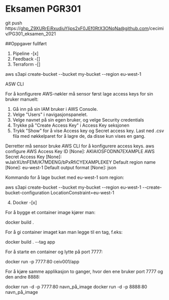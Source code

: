 # Eksamen PGR301


git push https://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@github.com/cecimiv/PG301_eksamen_2021

##Oppgaver fullført

1. Pipeline -[x]
2. Feedback -[]
3. Terraform -[]

aws s3api create-bucket --bucket my-bucket --region eu-west-1

ASW CLI

For å konfigurere AWS-nøkler må sensor først lage access keys for sin bruker manuelt:

 1. Gå inn på sin IAM bruker i AWS Console.
 2. Velge "Users" i navigasjonspanelet.
 3. Velge navnet på sin egen bruker, og velge Security credentials
 4. Trykke på "Create Access Key" i Access Key seksjonen
 5. Trykk "Show" for å vise Access key og Secret access key. Last ned .csv fila med nøkkelparet for å lagre de, da
    disse kun vises en gang.

Derretter må sensor bruke AWS CLI for å konfigurere access keys.
    aws configure
    AWS Access Key ID [None]: AKIAIOSFODNN7EXAMPLE
    AWS Secret Access Key [None]: wJalrXUtnFEMI/K7MDENG/bPxRfiCYEXAMPLEKEY
    Default region name [None]: eu-west-1
    Default output format [None]: json

Kommando for å lage bucket med eu-west-1 som region:

aws s3api create-bucket --bucket my-bucket --region eu-west-1 --create-bucket-configuration LocationConstraint=eu-west-1

4. Docker -[x]

For å bygge et container image kjører man:

 docker build . 

 For å gi container imaget kan man legge til en tag, f.eks:

 docker build . --tag app

For å starte en container og lytte på port 7777:

 docker run -p 7777:80 ceiv001/app

For å kjøre samme applikasjon to ganger, hvor den ene bruker port 7777 og den andre 8888:

docker run -d -p 7777:80 navn_på_image
docker run -d -p 8888:80 navn_på_image


 